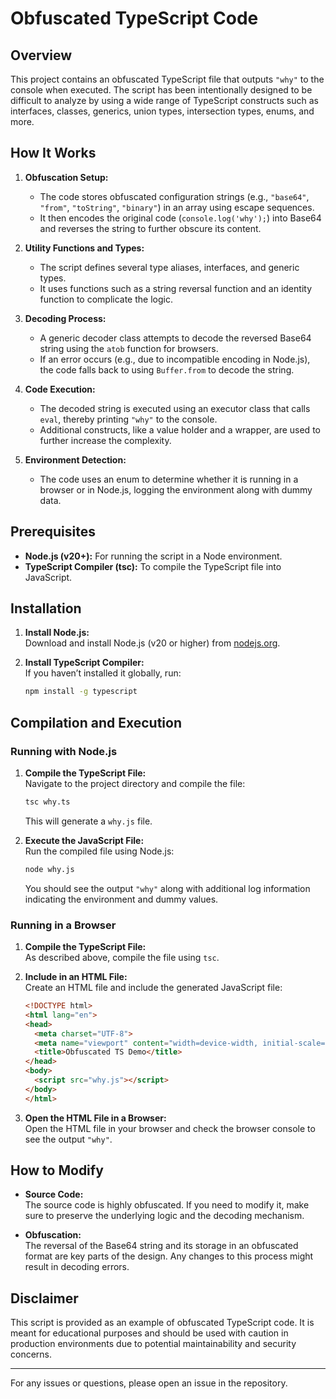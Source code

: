 # Obfuscated TypeScript Code

## Overview

This project contains an obfuscated TypeScript file that outputs `"why"` to the console when executed. The script has been intentionally designed to be difficult to analyze by using a wide range of TypeScript constructs such as interfaces, classes, generics, union types, intersection types, enums, and more.

## How It Works

1. **Obfuscation Setup:**  
   - The code stores obfuscated configuration strings (e.g., `"base64"`, `"from"`, `"toString"`, `"binary"`) in an array using escape sequences.
   - It then encodes the original code (`console.log('why');`) into Base64 and reverses the string to further obscure its content.

2. **Utility Functions and Types:**  
   - The script defines several type aliases, interfaces, and generic types.
   - It uses functions such as a string reversal function and an identity function to complicate the logic.

3. **Decoding Process:**  
   - A generic decoder class attempts to decode the reversed Base64 string using the `atob` function for browsers.
   - If an error occurs (e.g., due to incompatible encoding in Node.js), the code falls back to using `Buffer.from` to decode the string.

4. **Code Execution:**  
   - The decoded string is executed using an executor class that calls `eval`, thereby printing `"why"` to the console.
   - Additional constructs, like a value holder and a wrapper, are used to further increase the complexity.

5. **Environment Detection:**  
   - The code uses an enum to determine whether it is running in a browser or in Node.js, logging the environment along with dummy data.

## Prerequisites

- **Node.js (v20+):** For running the script in a Node environment.
- **TypeScript Compiler (tsc):** To compile the TypeScript file into JavaScript.

## Installation

1. **Install Node.js:**  
   Download and install Node.js (v20 or higher) from [nodejs.org](https://nodejs.org/).

2. **Install TypeScript Compiler:**  
   If you haven’t installed it globally, run:
   ```bash
   npm install -g typescript
   ```

## Compilation and Execution

### Running with Node.js

1. **Compile the TypeScript File:**  
   Navigate to the project directory and compile the file:
   ```bash
   tsc why.ts
   ```
   This will generate a `why.js` file.

2. **Execute the JavaScript File:**  
   Run the compiled file using Node.js:
   ```bash
   node why.js
   ```
   You should see the output `"why"` along with additional log information indicating the environment and dummy values.

### Running in a Browser

1. **Compile the TypeScript File:**  
   As described above, compile the file using `tsc`.

2. **Include in an HTML File:**  
   Create an HTML file and include the generated JavaScript file:
   ```html
   <!DOCTYPE html>
   <html lang="en">
   <head>
     <meta charset="UTF-8">
     <meta name="viewport" content="width=device-width, initial-scale=1.0">
     <title>Obfuscated TS Demo</title>
   </head>
   <body>
     <script src="why.js"></script>
   </body>
   </html>
   ```

3. **Open the HTML File in a Browser:**  
   Open the HTML file in your browser and check the browser console to see the output `"why"`.

## How to Modify

- **Source Code:**  
  The source code is highly obfuscated. If you need to modify it, make sure to preserve the underlying logic and the decoding mechanism.

- **Obfuscation:**  
  The reversal of the Base64 string and its storage in an obfuscated format are key parts of the design. Any changes to this process might result in decoding errors.

## Disclaimer

This script is provided as an example of obfuscated TypeScript code. It is meant for educational purposes and should be used with caution in production environments due to potential maintainability and security concerns.

---

For any issues or questions, please open an issue in the repository.

